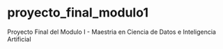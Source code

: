 # proyecto_final_modulo1
Proyecto Final del Modulo I - Maestria en Ciencia de Datos e Inteligencia Artificial
